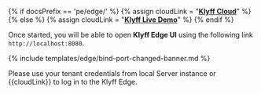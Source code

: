 {% if docsPrefix == 'pe/edge/' %}
{% assign cloudLink = "[**Klyff Cloud**](https://thingsboard.cloud/signup)" %}
{% else %}
{% assign cloudLink = "[**Klyff Live Demo**](https://demo.thingsboard.io/signup)" %}
{% endif %}

Once started, you will be able to open **Klyff Edge UI** using the following link `http://localhost:8080`.

{% include templates/edge/bind-port-changed-banner.md %}

Please use your tenant credentials from local Server instance or {{cloudLink}} to log in to the Klyff Edge.
